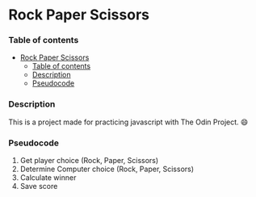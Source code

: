 # Rock Paper Scissors
 ### Table of contents
- [Rock Paper Scissors](#rock-paper-scissors)
    - [Table of contents](#table-of-contents)
    - [Description](#description)
    - [Pseudocode](#pseudocode)

### Description
This is a project made for practicing javascript with The Odin Project. :smile:

### Pseudocode
1. Get player choice (Rock, Paper, Scissors)
2. Determine Computer choice (Rock, Paper, Scissors)
3. Calculate winner
4. Save score